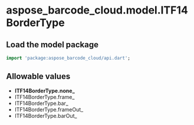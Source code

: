 # aspose_barcode_cloud.model.ITF14BorderType

## Load the model package

```dart
import 'package:aspose_barcode_cloud/api.dart';
```

## Allowable values

* **ITF14BorderType.none_**
* ITF14BorderType.frame_
* ITF14BorderType.bar_
* ITF14BorderType.frameOut_
* ITF14BorderType.barOut_

